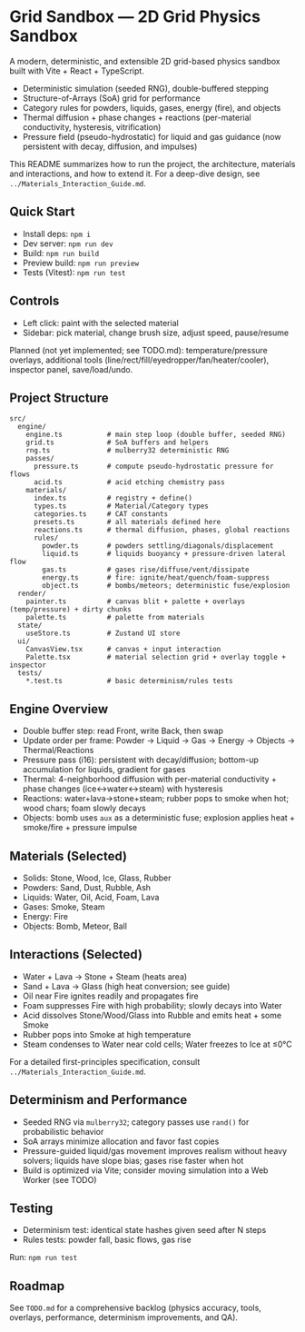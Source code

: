 # Grid Sandbox — 2D Grid Physics Sandbox

A modern, deterministic, and extensible 2D grid-based physics sandbox built with Vite + React + TypeScript.

- Deterministic simulation (seeded RNG), double-buffered stepping
- Structure-of-Arrays (SoA) grid for performance
- Category rules for powders, liquids, gases, energy (fire), and objects
- Thermal diffusion + phase changes + reactions (per-material conductivity, hysteresis, vitrification)
- Pressure field (pseudo-hydrostatic) for liquid and gas guidance (now persistent with decay, diffusion, and impulses)

This README summarizes how to run the project, the architecture, materials and interactions, and how to extend it. For a deep-dive design, see `../Materials_Interaction_Guide.md`.

## Quick Start

- Install deps: `npm i`
- Dev server: `npm run dev`
- Build: `npm run build`
- Preview build: `npm run preview`
- Tests (Vitest): `npm run test`

## Controls

- Left click: paint with the selected material
- Sidebar: pick material, change brush size, adjust speed, pause/resume

Planned (not yet implemented; see TODO.md): temperature/pressure overlays, additional tools (line/rect/fill/eyedropper/fan/heater/cooler), inspector panel, save/load/undo.

## Project Structure

```
src/
  engine/
    engine.ts           # main step loop (double buffer, seeded RNG)
    grid.ts             # SoA buffers and helpers
    rng.ts              # mulberry32 deterministic RNG
    passes/
      pressure.ts       # compute pseudo-hydrostatic pressure for flows
      acid.ts           # acid etching chemistry pass
    materials/
      index.ts          # registry + define()
      types.ts          # Material/Category types
      categories.ts     # CAT constants
      presets.ts        # all materials defined here
      reactions.ts      # thermal diffusion, phases, global reactions
      rules/
        powder.ts       # powders settling/diagonals/displacement
        liquid.ts       # liquids buoyancy + pressure-driven lateral flow
        gas.ts          # gases rise/diffuse/vent/dissipate
        energy.ts       # fire: ignite/heat/quench/foam-suppress
        object.ts       # bombs/meteors; deterministic fuse/explosion
  render/
    painter.ts          # canvas blit + palette + overlays (temp/pressure) + dirty chunks
    palette.ts          # palette from materials
  state/
    useStore.ts         # Zustand UI store
  ui/
    CanvasView.tsx      # canvas + input interaction
    Palette.tsx         # material selection grid + overlay toggle + inspector
  tests/
    *.test.ts           # basic determinism/rules tests
```

## Engine Overview

- Double buffer step: read Front, write Back, then swap
- Update order per frame: Powder → Liquid → Gas → Energy → Objects → Thermal/Reactions
- Pressure pass (i16): persistent with decay/diffusion; bottom-up accumulation for liquids, gradient for gases
- Thermal: 4-neighborhood diffusion with per-material conductivity + phase changes (ice↔water↔steam) with hysteresis
- Reactions: water+lava→stone+steam; rubber pops to smoke when hot; wood chars; foam slowly decays
- Objects: bomb uses `aux` as a deterministic fuse; explosion applies heat + smoke/fire + pressure impulse

## Materials (Selected)

- Solids: Stone, Wood, Ice, Glass, Rubber
- Powders: Sand, Dust, Rubble, Ash
- Liquids: Water, Oil, Acid, Foam, Lava
- Gases: Smoke, Steam
- Energy: Fire
- Objects: Bomb, Meteor, Ball

## Interactions (Selected)

- Water + Lava → Stone + Steam (heats area)
- Sand + Lava → Glass (high heat conversion; see guide)
- Oil near Fire ignites readily and propagates fire
- Foam suppresses Fire with high probability; slowly decays into Water
- Acid dissolves Stone/Wood/Glass into Rubble and emits heat + some Smoke
- Rubber pops into Smoke at high temperature
- Steam condenses to Water near cold cells; Water freezes to Ice at ≤0°C

For a detailed first-principles specification, consult `../Materials_Interaction_Guide.md`.

## Determinism and Performance

- Seeded RNG via `mulberry32`; category passes use `rand()` for probabilistic behavior
- SoA arrays minimize allocation and favor fast copies
- Pressure-guided liquid/gas movement improves realism without heavy solvers; liquids have slope bias; gases rise faster when hot
- Build is optimized via Vite; consider moving simulation into a Web Worker (see TODO)

## Testing

- Determinism test: identical state hashes given seed after N steps
- Rules tests: powder fall, basic flows, gas rise

Run: `npm run test`

## Roadmap

See `TODO.md` for a comprehensive backlog (physics accuracy, tools, overlays, performance, determinism improvements, and QA).
